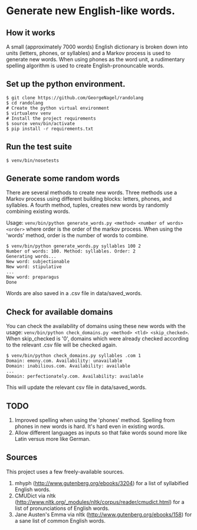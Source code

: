 # Generate new English-like words.

## How it works
A small (approximately 7000 words) English dictionary is broken down into units (letters, phones, or syllables) and a Markov process is used to generate new words. When using phones as the word unit, a rudimentary spelling algorithm is used to create English-pronouncable words.

## Set up the python environment.
```
$ git clone https://github.com/GeorgeNagel/randolang
$ cd randolang
# Create the python virtual environment
$ virtualenv venv
# Install the project requirements
$ source venv/bin/activate
$ pip install -r requirements.txt
```
## Run the test suite
```
$ venv/bin/nosetests
```
## Generate some random words
There are several methods to create new words. Three methods use a Markov process using different building blocks: letters, phones, and syllables. A fourth method, tuples, creates new words by randomly combining existing words.

Usage: ```venv/bin/python generate_words.py <method> <number of words> <order>``` where order is the order of the markov process. When using the 'words' method, order is the number of words to combine.

```
$ venv/bin/python generate_words.py syllables 100 2
Number of words: 100. Method: syllables. Order: 2
Generating words...
New word: subjectionable
New word: stipulative
...
New word: preparagus
Done
```
Words are also saved in a .csv file in data/saved_words.

## Check for available domains
You can check the availability of domains using these new words with the usage: ```venv/bin/python check_domains.py <method> <tld> <skip_checked>```. When skip_checked is '0', domains which were already checked according to the relevant .csv file will be checked again. 

```
$ venv/bin/python check_domains.py syllables .com 1
Domain: emony.com. Availability: unavailable
Domain: inabilious.com. Availability: available
...
Domain: perfectionately.com. Availability: available
```
This will update the relevant csv file in data/saved_words.


## TODO
1. Improved spelling when using the 'phones' method. Spelling from phones in new words is hard. It's hard even in existing words.
2. Allow different languages as inputs so that fake words sound more like Latin versus more like German.

## Sources
This project uses a few freely-available sources.
1. mhyph (http://www.gutenberg.org/ebooks/3204) for a list of syllabified English words.
2. CMUDict via nltk (http://www.nltk.org/_modules/nltk/corpus/reader/cmudict.html) for a list of pronunciations of English words.
3. Jane Austen's Emma via nltk (http://www.gutenberg.org/ebooks/158) for a sane list of common English words.
